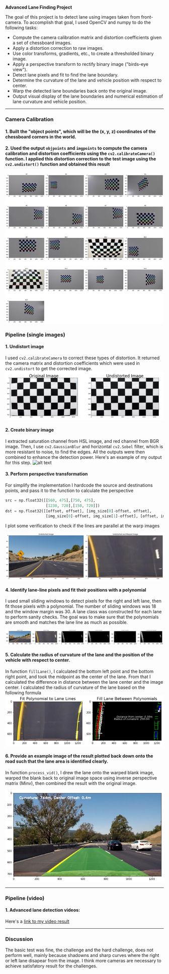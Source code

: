 
**Advanced Lane Finding Project**

The goal of this project is to detect lane using images taken from front-camera. To accomplish that goal, I used OpenCV and numpy to do the following tasks:

* Compute the camera calibration matrix and distortion coefficients given a set of chessboard images.
* Apply a distortion correction to raw images.
* Use color transforms, gradients, etc., to create a thresholded binary image.
* Apply a perspective transform to rectify binary image ("birds-eye view").
* Detect lane pixels and fit to find the lane boundary.
* Determine the curvature of the lane and vehicle position with respect to center.
* Warp the detected lane boundaries back onto the original image.
* Output visual display of the lane boundaries and numerical estimation of lane curvature and vehicle position.

[//]: # (Image References)

[image1]: ./examples/chessboard.png "chessboard detection"
[image2]: ./examples/undistort_output.png "Undistorted"
[image3]: ./examples/binary_combo_example.png "Binary Example"
[image4]: ./examples/warped.png "Warp Example"
[image5]: ./examples/color_fit_lines.png "Fit Visual"
[image6]: ./examples/radcurve.png "Calculate Radius of Curvature"
[image7]: ./examples/example_output.png "Output"
[video1]: ./result.mp4 "Video 1"
[video2]: ./challenge_result.mp4 "Video 2"


---

### Camera Calibration
#### 1. Built the "object points", which will be the (x, y, z) coordinates of the chessboard corners in the world.
#### 2. Used the output `objpoints` and `imgpoints` to compute the camera calibration and distortion coefficients using the `cv2.calibrateCamera()` function.  I applied this distortion correction to the test image using the `cv2.undistort()` function and obtained this result

![alt text][image1]

### Pipeline (single images)

#### 1. Undistort image
I used `cv2.calibrateCamera` to correct these types of distortion. It returned the camera matrix and distortion coefficients which were used in `cv2.undistort` to get the corrected image.
![alt text][image2]

#### 2. Create binary image
I extracted saturation channel from HSL image, and red channel from BGR image. Then, I use `cv2.GaussianBlur` and horizontal `cv2.Sobel` filter, which is more resistant to noise, to find the edges.  All the outputs were then combined to enhance the detection power. Here's an example of my output for this step.
![alt text][image3]

#### 3. Perform perspective transformation

For simplify the implementation I hardcode the source and destinations points, and pass it to the function to calculate the perspective

```python
src = np.float32([[560, 475],[750, 475],
                  [1230, 720],[150, 720]])
dst = np.float32([[offset, offset], [img_size[0]-offset, offset], 
                  [img_size[0]-offset, img_size[1]-offset], [offset, img_size[1]-offset]])
```

I plot some verification to check if the lines are parallel at the warp images

![alt text][image4]

#### 4. Identify lane-line pixels and fit their positions with a polynomial

I used small sliding windows to detect pixels for the right and left lane, then fit those pixels with a polynomial. The number of sliding windows was 18 and the window margin was 30. A lane class was constructed for each lane to perform sanity checks. The goal was to make sure that the polynomials are smooth and matches the lane line as much as possible.

![alt text][image5]

#### 5. Calculate the radius of curvature of the lane and the position of the vehicle with respect to center.

In function `fillLane()`, I calculated the bottom left point and the bottom right point, and took the midpoint as the center of the lane. From that I calculated the difference in distance between the lane center and the image center.
I calculated the radius of curvature of the lane based on the following formula
![alt text][image6]

#### 6. Provide an example image of the result plotted back down onto the road such that the lane area is identified clearly.

In function `process_vid()`, I drew the lane onto the warped blank image, warped the blank back to original image space using inverse perspective matrix (Minv), then combined the result with the original image.

![alt text][image7]

---

### Pipeline (video)

#### 1. Advanced lane detection videos:

Here's a [link to my video result](./result.mp4)

---

### Discussion

The basic test was fine, the challenge and the hard challenge, does not perform well, mainly because shadowns and sharp curves where the right or left lane disapear from the image. I think more cameras are necessary to achieve satisfatory result for the challenges.
